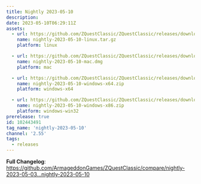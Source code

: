 ```yaml
---
title: Nightly 2023-05-10
description: 
date: 2023-05-10T06:29:11Z
assets: 
  - url: https://github.com/ZQuestClassic/ZQuestClassic/releases/download/nightly-2023-05-10/nightly-2023-05-10-linux.tar.gz
    name: nightly-2023-05-10-linux.tar.gz
    platform: linux

  - url: https://github.com/ZQuestClassic/ZQuestClassic/releases/download/nightly-2023-05-10/nightly-2023-05-10-mac.dmg
    name: nightly-2023-05-10-mac.dmg
    platform: mac

  - url: https://github.com/ZQuestClassic/ZQuestClassic/releases/download/nightly-2023-05-10/nightly-2023-05-10-windows-x64.zip
    name: nightly-2023-05-10-windows-x64.zip
    platform: windows-x64

  - url: https://github.com/ZQuestClassic/ZQuestClassic/releases/download/nightly-2023-05-10/nightly-2023-05-10-windows-x86.zip
    name: nightly-2023-05-10-windows-x86.zip
    platform: windows-win32
prerelease: true
id: 102443491
tag_name: 'nightly-2023-05-10'
channel: '2.55'
tags:
  - releases
---
```


**Full Changelog**: https://github.com/ArmageddonGames/ZQuestClassic/compare/nightly-2023-05-03...nightly-2023-05-10
